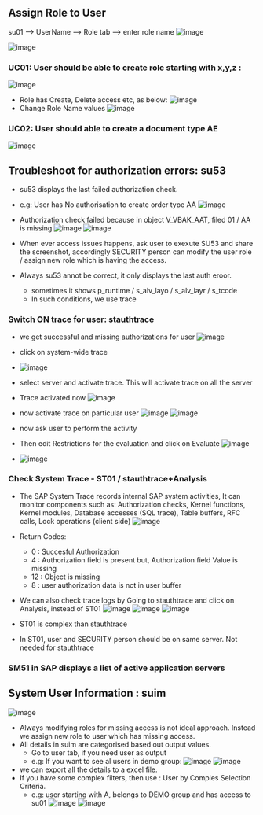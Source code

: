 ## Assign Role to User
su01 --> UserName --> Role tab --> enter role name
![image](https://github.com/user-attachments/assets/ff494553-1a9a-404f-b1bd-2798e6d8b75b)

![image](https://github.com/user-attachments/assets/453554e5-8e50-4510-86f8-154d6e147062)

### UC01: User should be able to create role starting with x,y,z :
![image](https://github.com/user-attachments/assets/4e01832d-c149-4cd0-aedb-82c0257a3791)
- Role has Create, Delete access etc, as below:
![image](https://github.com/user-attachments/assets/f354d2d8-50ca-4c6f-8682-f6418cdbad94)
- Change Role Name values
![image](https://github.com/user-attachments/assets/8b9266bc-c6f5-46bc-8401-a79ae17885bc)

### UC02: User should able to create a document type AE
![image](https://github.com/user-attachments/assets/dec59af9-4d34-4fbb-99de-577ddcf31d3c)

## Troubleshoot for authorization errors: su53
- su53 displays the last failed authorization check.
- e.g: User has No authorisation to create order type AA
![image](https://github.com/user-attachments/assets/85024d67-25ad-4282-a32a-c9d1509a6de6)

- Authorization check failed because in object V_VBAK_AAT, filed 01 / AA is missing
![image](https://github.com/user-attachments/assets/7b1c65e9-4473-4d2f-bbf1-3e5b32da3f25)
![image](https://github.com/user-attachments/assets/bece77f9-c4a1-4871-84cf-953f0536bf42)

- When ever access issues happens, ask user to exexute SU53 and share the screenshot, accordingly SECURITY person can modify the user role / assign new role which is having the access.
- Always su53 annot be correct, it only displays the last auth eroor.
  - sometimes it shows p_runtime / s_alv_layo / s_alv_layr / s_tcode
  - In such conditions, we use trace

### Switch ON trace for user: stauthtrace
- we get successful and missing authorizations for user
![image](https://github.com/user-attachments/assets/7a58a308-25d7-4c78-a22e-3c0eaa01eb67)
- click on system-wide trace
- ![image](https://github.com/user-attachments/assets/24ceeaa6-076e-456a-85b7-3e748f7dba99)
- select server and activate trace. This will activate trace on all the server
- Trace activated now
![image](https://github.com/user-attachments/assets/5d8cf379-ac09-43d4-a816-c3aa146f26bd)
- now activate trace on particular user
![image](https://github.com/user-attachments/assets/81e370ff-baa3-4ea0-a666-5cec073ff95c)
![image](https://github.com/user-attachments/assets/c96b6deb-6442-4090-9a2e-c49f39de4e90)

- now ask user to perform the activity
- Then edit Restrictions for the evaluation and click on Evaluate
![image](https://github.com/user-attachments/assets/f14e19c4-ebfd-4434-b705-142c436d7c5e)
- ![image](https://github.com/user-attachments/assets/e1421d76-37d2-4e0b-b3b5-429df7443c27)

### Check System Trace - ST01 / stauthtrace+Analysis
- The SAP System Trace records internal SAP system activities, It can monitor components such as: Authorization checks, Kernel functions, Kernel modules, Database accesses (SQL trace), Table buffers, RFC calls, Lock operations (client side)
![image](https://github.com/user-attachments/assets/1b11b2b4-46b8-4dae-8afd-777bfc723802)

- Return Codes:
  - 0 : Succesful Authorization
  - 4 : Authorization field is present but, Authorization field Value is missing
  - 12 : Object is missing
  - 8 : user authorization data is not in user buffer
- We can also check trace logs by Going to stauthtrace and click on Analysis, instead of ST01
![image](https://github.com/user-attachments/assets/77d48f8a-3cf2-441a-a067-64db5ee60697)
![image](https://github.com/user-attachments/assets/3808a96b-34d2-4dcb-9174-15009a0ae09d)
![image](https://github.com/user-attachments/assets/5d17ab18-af43-4ec2-ad74-2821987099ed)

- ST01 is complex than stauthtrace
- In ST01, user and SECURITY person should be on same server. Not needed for stauthtrace
  
### SM51 in SAP displays a list of active application servers

## System User Information : suim
![image](https://github.com/user-attachments/assets/7bcbd010-bdc5-4dce-85d2-2a43a3694148)
- Always modifying roles for missing access is not ideal approach. Instead we assign new role to user which has missing access.
- All details in suim are categorised based out output values.
  - Go to user tab, if you need user as output
  - e.g: If you want to see al users in demo group:
  ![image](https://github.com/user-attachments/assets/809a4343-6638-45d5-9590-fb3c109714be)
![image](https://github.com/user-attachments/assets/c240bc71-d95e-41c6-b647-d0b89ac9f254)
- we can export all the details to a excel file.
- If you have some complex filters, then use : User by Comples Selection Criteria.
  - e.g: user starting with A, belongs to DEMO group and has access to su01
![image](https://github.com/user-attachments/assets/1428fa18-9ff0-40ba-b395-e64479940588)
![image](https://github.com/user-attachments/assets/54ac589c-3164-42b5-932e-bab668316959)

